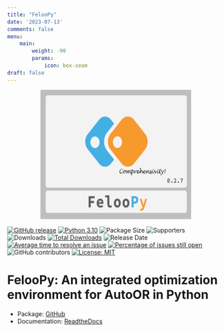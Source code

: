 ```yaml
---
title: "FelooPy"
date: '2023-07-13'
comments: false
menu:
    main: 
        weight: -90
        params:
            icon: box-seam
draft: false
---
```

<p align="center">
  <img title="FelooPy Library in Python" alt="FelooPy Library in Python" src="feloopy.png" width="350" height="300">
</p>

[![GitHub release](https://img.shields.io/badge/version-0.2.6-orange.svg)](https://github.com/ktafakkori/feloopy/releases)
[![Python 3.10](https://img.shields.io/badge/python-3.10-blue.svg)](https://www.python.org/downloads/release/python-310/)
![Package Size](https://img.shields.io/github/languages/code-size/ktafakkori/feloopy)
![Supporters](https://img.shields.io/github/stars/ktafakkori/feloopy)
![Downloads](https://img.shields.io/pypi/dm/feloopy.svg)
[![Total Downloads](https://static.pepy.tech/personalized-badge/feloopy?period=total&units=international_system&left_color=grey&right_color=blue&left_text=downloads)](https://pepy.tech/project/feloopy)
![Release Date](https://img.shields.io/github/release-date/ktafakkori/feloopy.svg)
[![Average time to resolve an issue](http://isitmaintained.com/badge/resolution/ktafakkori/feloopy.svg)](http://isitmaintained.com/project/ktafakkori/feloopy "Average time to resolve an issue")
[![Percentage of issues still open](http://isitmaintained.com/badge/open/ktafakkori/feloopy.svg)](http://isitmaintained.com/project/ktafakkori/feloopy "Percentage of issues still open")
![GitHub contributors](https://img.shields.io/github/contributors/ktafakkori/feloopy.svg)
[![License: MIT](https://img.shields.io/badge/license-MIT-blue.svg)](https://opensource.org/licenses/MIT)

# FelooPy: An integrated optimization environment for AutoOR in Python

- Package: [GitHub](https://github.com/ktafakkori/feloopy)
- Documentation: [ReadtheDocs](https://feloopy.readthedocs.io/en/latest/)


<!--#comment
<div class="feloopy-options">

  <div class="feloopy-option">
    <h3>Free</h3>
    <ul>
      <li>Feature 1</li>
      <li>Feature 2</li>
  
    </ul>
    <a href="" class="btn">Select</a>
  </div>

  <div class="feloopy-option">
    <h3>Extensions</h3>
    <ul>
      <li>Feature 1</li>
      <li>Feature 2</li>

    </ul>
    <a href="" class="btn">Select</a>
  </div>

  <div class="feloopy-option">
    <h3>Premium</h3>
    <ul>
      <li>Feature 1</li>
      <li>Feature 2</li>

    </ul>
    <a href="" class="btn">Select</a>
  </div>
</div> 
#-->
